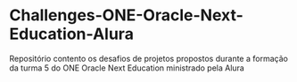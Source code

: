 # Challenges-ONE-Oracle-Next-Education-Alura
Repositório contento os desafios de projetos propostos durante a formação da turma 5 do ONE Oracle Next Education ministrado pela Alura
